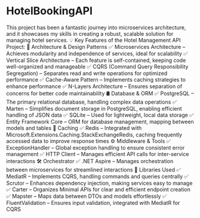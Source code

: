 # HotelBookingAPI
This project has been a fantastic journey into microservices architecture, and it showcases my skills in creating a robust, scalable solution for managing hotel services.
💡 Key Features of the Hotel Management API Project:
📐 Architecture & Design Patterns
✅ Microservices Architecture – Achieves modularity and independence of services, ideal for scalability
✅ Vertical Slice Architecture – Each feature is self-contained, keeping code well-organized and manageable
✅ CQRS (Command Query Responsibility Segregation) – Separates read and write operations for optimized performance
✅ Cache-Aware Pattern – Implements caching strategies to enhance performance
✅ N-Layers Architecture – Ensures separation of concerns for better code maintainability
🛢 Database & ORM
✅ PostgreSQL – The primary relational database, handling complex data operations
✅ Marten – Simplifies document storage in PostgreSQL, enabling efficient handling of JSON data
✅ SQLite – Used for lightweight, local data storage
✅ Entity Framework Core – ORM for database management, mapping between models and tables
💾 Caching
✅ Redis – Integrated with Microsoft.Extensions.Caching.StackExchangeRedis, caching frequently accessed data to improve response times
⚙️ Middleware & Tools
✅ ExceptionHandler – Global exception handling to ensure consistent error management
✅ HTTP Client – Manages efficient API calls for inter-service interactions
🛠 Orchestrator
✅ .NET Aspire – Manages orchestration between microservices for streamlined interactions
🏫 Libraries Used
✅ MediatR – Implements CQRS, handling commands and queries centrally
✅ Scrutor – Enhances dependency injection, making services easy to manage
✅ Carter – Organizes Minimal APIs for clear and efficient endpoint creation
✅ Mapster – Maps data between DTOs and models effortlessly
✅ FluentValidation – Ensures input validation, integrated with MediatR for CQRS

